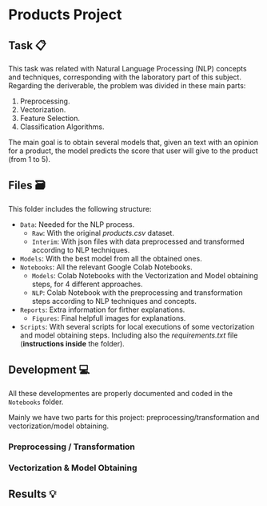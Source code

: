 # Products Project
## Task 📋
This task was related with Natural Language Processing (NLP) concepts and techniques, corresponding with the laboratory part of this subject. Regarding the deriverable, the problem was divided in these main parts:

1. Preprocessing.
2. Vectorization.
3. Feature Selection.
4. Classification Algorithms.

The main goal is to obtain several models that, given an text with an opinion for a product, the model predicts the score that user will give to the product (from 1 to 5).

## Files 🗃️
This folder includes the following structure:
- `Data`: Needed for the NLP process.
    - `Raw`: With the original _products.csv_ dataset.
    - `Interim`: With json files with data preprocessed and transformed according to NLP techniques.
- `Models`: With the best model from all the obtained ones.
- `Notebooks`: All the relevant Google Colab Notebooks.
    - `Models`: Colab Notebooks with the Vectorization and Model obtaining steps, for 4 different approaches.
    - `NLP`: Colab Notebook with the preprocessing and transformation steps according to NLP techniques and concepts.
- `Reports`: Extra information for firther explanations.
    - `Figures`: Final helpfull images for explanations.
- `Scripts`: With several scripts for local executions of some vectorization and model obtaining steps. Including also the _requirements.txt_ file (**instructions inside** the folder).

## Development 💻
All these developmentes are properly documented and coded in the `Notebooks` folder.

Mainly we have two parts for this project: preprocessing/transformation and vectorization/model obtaining.

### Preprocessing / Transformation

### Vectorization & Model Obtaining

## Results 💡
